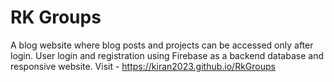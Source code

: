 # RK Groups
A blog website where blog posts and projects can be accessed only after login. User login
and registration using Firebase as a backend database and responsive website.
Visit - https://kiran2023.github.io/RkGroups
